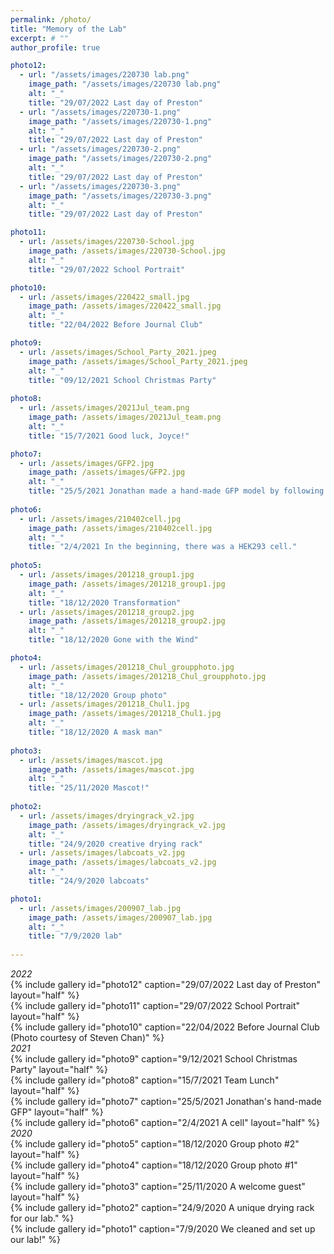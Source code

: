 ```yaml
---
permalink: /photo/
title: "Memory of the Lab"
excerpt: # ""
author_profile: true

photo12:
  - url: "/assets/images/220730 lab.png"
    image_path: "/assets/images/220730 lab.png"
    alt: "_"
    title: "29/07/2022 Last day of Preston"  
  - url: "/assets/images/220730-1.png"
    image_path: "/assets/images/220730-1.png"
    alt: "_"
    title: "29/07/2022 Last day of Preston"  
  - url: "/assets/images/220730-2.png"
    image_path: "/assets/images/220730-2.png"
    alt: "_"
    title: "29/07/2022 Last day of Preston"  
  - url: "/assets/images/220730-3.png"
    image_path: "/assets/images/220730-3.png"
    alt: "_"
    title: "29/07/2022 Last day of Preston"  

photo11:
  - url: /assets/images/220730-School.jpg
    image_path: /assets/images/220730-School.jpg
    alt: "_"
    title: "29/07/2022 School Portrait"  

photo10:
  - url: /assets/images/220422_small.jpg
    image_path: /assets/images/220422_small.jpg
    alt: "_"
    title: "22/04/2022 Before Journal Club"  

photo9:
  - url: /assets/images/School_Party_2021.jpeg
    image_path: /assets/images/School_Party_2021.jpeg
    alt: "_"
    title: "09/12/2021 School Christmas Party"  
    
photo8:
  - url: /assets/images/2021Jul_team.png
    image_path: /assets/images/2021Jul_team.png
    alt: "_"
    title: "15/7/2021 Good luck, Joyce!"  

photo7:
  - url: /assets/images/GFP2.jpg
    image_path: /assets/images/GFP2.jpg
    alt: "_"
    title: "25/5/2021 Jonathan made a hand-made GFP model by following David Baker's paper."  
    
photo6:
  - url: /assets/images/210402cell.jpg
    image_path: /assets/images/210402cell.jpg
    alt: "_"
    title: "2/4/2021 In the beginning, there was a HEK293 cell."  
  
photo5:
  - url: /assets/images/201218_group1.jpg
    image_path: /assets/images/201218_group1.jpg
    alt: "_"
    title: "18/12/2020 Transformation"  
  - url: /assets/images/201218_group2.jpg
    image_path: /assets/images/201218_group2.jpg
    alt: "_"
    title: "18/12/2020 Gone with the Wind"     

photo4:
  - url: /assets/images/201218_Chul_groupphoto.jpg
    image_path: /assets/images/201218_Chul_groupphoto.jpg
    alt: "_"
    title: "18/12/2020 Group photo"    
  - url: /assets/images/201218_Chul1.jpg
    image_path: /assets/images/201218_Chul1.jpg
    alt: "_"
    title: "18/12/2020 A mask man"  
    
photo3:
  - url: /assets/images/mascot.jpg
    image_path: /assets/images/mascot.jpg
    alt: "_"
    title: "25/11/2020 Mascot!"  
    
photo2:
  - url: /assets/images/dryingrack_v2.jpg
    image_path: /assets/images/dryingrack_v2.jpg
    alt: "_"
    title: "24/9/2020 creative drying rack"  
  - url: /assets/images/labcoats_v2.jpg
    image_path: /assets/images/labcoats_v2.jpg
    alt: "_"
    title: "24/9/2020 labcoats"          

photo1:
  - url: /assets/images/200907_lab.jpg
    image_path: /assets/images/200907_lab.jpg
    alt: "_"
    title: "7/9/2020 lab"  
    
---
```

*2022*  
{% include gallery id="photo12" caption="29/07/2022 Last day of Preston" layout="half" %}  
{% include gallery id="photo11" caption="29/07/2022 School Portrait" layout="half" %}  
{% include gallery id="photo10" caption="22/04/2022 Before Journal Club (Photo courtesy of Steven Chan)" %}  
*2021*  
{% include gallery id="photo9" caption="9/12/2021 School Christmas Party" layout="half" %}  
{% include gallery id="photo8" caption="15/7/2021 Team Lunch" layout="half" %}  
{% include gallery id="photo7" caption="25/5/2021 Jonathan's hand-made GFP" layout="half" %}  
{% include gallery id="photo6" caption="2/4/2021 A cell" layout="half" %}  
*2020*  
{% include gallery id="photo5" caption="18/12/2020 Group photo #2" layout="half" %}  
{% include gallery id="photo4" caption="18/12/2020 Group photo #1" layout="half" %}  
{% include gallery id="photo3" caption="25/11/2020 A welcome guest" layout="half" %}  
{% include gallery id="photo2" caption="24/9/2020 A unique drying rack for our lab." %}  
{% include gallery id="photo1" caption="7/9/2020 We cleaned and set up our lab!" %}  

